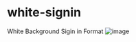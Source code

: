 # white-signin
White Background Sigin in Format 
![image](https://github.com/nabinjana-dsc/white-signin/assets/120771456/106b589f-266b-455e-98a0-267dbee406b9)
